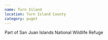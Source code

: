 ```yaml
---
name: Turn Island
location: Turn Island County
category: puget
---
```


Part of San Juan Islands National Wildlife Refuge
